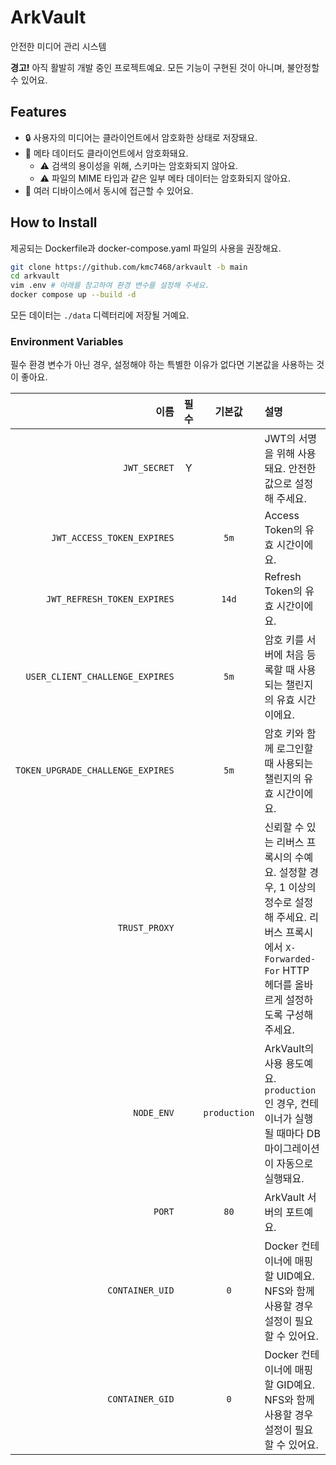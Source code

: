 # ArkVault

안전한 미디어 관리 시스템

**경고!** 아직 활발히 개발 중인 프로젝트예요. 모든 기능이 구현된 것이 아니며, 불안정할 수 있어요.

## Features

- 🔒 사용자의 미디어는 클라이언트에서 암호화한 상태로 저장돼요.
- 🔑 메타 데이터도 클라이언트에서 암호화돼요.
  - ⚠️ 검색의 용이성을 위해, 스키마는 암호화되지 않아요.
  - ⚠️ 파일의 MIME 타입과 같은 일부 메타 데이터는 암호화되지 않아요. 
- 📱 여러 디바이스에서 동시에 접근할 수 있어요.

## How to Install

제공되는 Dockerfile과 docker-compose.yaml 파일의 사용을 권장해요.

```bash
git clone https://github.com/kmc7468/arkvault -b main
cd arkvault
vim .env # 아래를 참고하여 환경 변수를 설정해 주세요.
docker compose up --build -d
```

모든 데이터는 `./data` 디렉터리에 저장될 거예요.

### Environment Variables

필수 환경 변수가 아닌 경우, 설정해야 하는 특별한 이유가 없다면 기본값을 사용하는 것이 좋아요.

|이름|필수|기본값|설명|
|-:|:-:|:-:|:-|
|`JWT_SECRET`|Y||JWT의 서명을 위해 사용돼요. 안전한 값으로 설정해 주세요.|
|`JWT_ACCESS_TOKEN_EXPIRES`||`5m`|Access Token의 유효 시간이에요.|
|`JWT_REFRESH_TOKEN_EXPIRES`||`14d`|Refresh Token의 유효 시간이에요.|
|`USER_CLIENT_CHALLENGE_EXPIRES`||`5m`|암호 키를 서버에 처음 등록할 때 사용되는 챌린지의 유효 시간이에요.|
|`TOKEN_UPGRADE_CHALLENGE_EXPIRES`||`5m`|암호 키와 함께 로그인할 때 사용되는 챌린지의 유효 시간이에요.|
|`TRUST_PROXY`|||신뢰할 수 있는 리버스 프록시의 수예요. 설정할 경우, 1 이상의 정수로 설정해 주세요. 리버스 프록시에서 `X-Forwarded-For` HTTP 헤더를 올바르게 설정하도록 구성해 주세요.|
|`NODE_ENV`||`production`|ArkVault의 사용 용도예요. `production`인 경우, 컨테이너가 실행될 때마다 DB 마이그레이션이 자동으로 실행돼요.|
|`PORT`||`80`|ArkVault 서버의 포트예요.|
|`CONTAINER_UID`||`0`|Docker 컨테이너에 매핑할 UID예요. NFS와 함께 사용할 경우 설정이 필요할 수 있어요.|
|`CONTAINER_GID`||`0`|Docker 컨테이너에 매핑할 GID예요. NFS와 함께 사용할 경우 설정이 필요할 수 있어요.|
